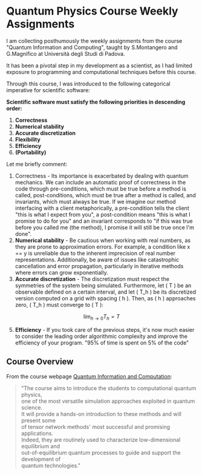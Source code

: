 # Quantum Physics Course Weekly Assignments

I am collecting posthumously the weekly assignments from the course "Quantum Information and Computing", taught by S.Montangero and G.Magnifico at Università degli Studi di Padova.

It has been a pivotal step in my development as a scientist, as I had limited exposure to programming and computational techniques before this course.

Through this course, I was introduced to the following categorical imperative for scientific software:

**Scientific software must satisfy the following priorities in descending order:**
1. **Correctness**
2. **Numerical stability**
3. **Accurate discretization**
4. **Flexibility**
5. **Efficiency**
6. **(Portability)**

Let me briefly comment:
1. Correctness - Its importance is exacerbated by dealing with quantum mechanics. We can include an automatic proof of correctness in the code  through pre-conditions, which must be true before a method is called, post-conditions, which must be true after a method is called, and invariants, which must always be true. If we imagine our method interfacing with a client metaphorically, a pre-condition tells the client "this is what I expect from you", a post-condition means "this is what I promise to do for you" and an invariant corresponds to "if this was true before you called me (the method), I promise it will still be true once I'm done". 
2. **Numerical stability** - Be cautious when working with real numbers, as they are prone to approximation errors. For example, a condition like x == y is unreliable due to the inherent imprecision of real number representations. Additionally, be aware of issues like catastrophic cancellation and error propagation, particularly in iterative methods where errors can grow exponentially.
3. **Accurate discretization** - The discretization must respect the symmetries of the system being simulated. Furthermore, let \( T \) be an observable defined on a certain interval, and let \( T_h \) be its discretized version computed on a grid with spacing \( h \). Then, as \( h \) approaches zero, \( T_h \) must converge to \( T \):

$$
\lim_{h \to 0} T_h = T
$$

5. **Efficiency** - If you took care of the previous steps, it's now much easier to consider the leading order algorithmic complexity and improve the efficiency of your program. "95% of time is spent on 5% of the code"


## Course Overview

From the course webpage [Quantum Information and Computation](https://didattica.unipd.it/off/2020/LM/SC/SC2443/000ZZ/SCP8082721/N0):


> "The course aims to introduce the students to computational quantum physics,  
> one of the most versatile simulation approaches exploited in quantum science.  
> It will provide a hands-on introduction to these methods and will present some  
> of tensor network methods' most successful and promising applications.  
> Indeed, they are routinely used to characterize low-dimensional equilibrium and  
> out-of-equilibrium quantum processes to guide and support the development of  
> quantum technologies."

